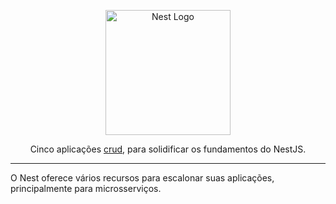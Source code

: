 <p align="center">
  <a href="http://nestjs.com/" target="blank"><img src="https://nestjs.com/img/logo-small.svg" width="200" alt="Nest Logo" /></a>
</p>

[circleci-image]: https://img.shields.io/circleci/build/github/nestjs/nest/master?token=abc123def456
[circleci-url]: https://circleci.com/gh/nestjs/nest

  <p align="center">Cinco aplicações <a href="https://th.bing.com/th/id/R.9e6241949852865f03882166e16bea8a?rik=UGl7HGPD8uAUgA&riu=http%3a%2f%2fwiki.hash.kr%2fimages%2fc%2fc4%2fCRUD.png&ehk=s57S10CE9pgQM139WNO%2fBPEQisotHoXR7fMjdh8%2fA3U%3d&risl=&pid=ImgRaw&r=0" target="_blank">crud</a>, para solidificar os fundamentos do NestJS.</p>
  
 ---
 
 O Nest oferece vários recursos para escalonar suas aplicações, principalmente para microsserviços. 
